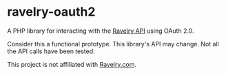 # ravelry-oauth2
A PHP library for interacting with the [Ravelry API](http://www.ravelry.com/api) using OAuth 2.0.

Consider this a functional prototype. This library's API may change. Not all the API calls have been tested.

This project is not affiliated with [Ravelry.com](http://www.ravelry.com).
